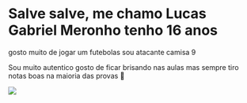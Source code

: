 # Salve salve, me chamo Lucas Gabriel Meronho tenho 16 anos

gosto muito de jogar um futebolas sou atacante camisa 9  


Sou muito autentico gosto de ficar brisando nas aulas mas sempre tiro notas boas na maioria das provas 🤯

![](link)

